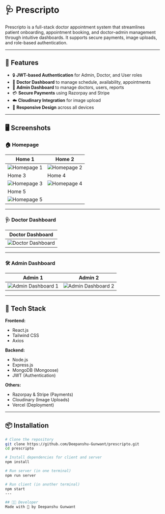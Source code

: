 # 🩺 Prescripto

Prescripto is a full-stack doctor appointment system that streamlines patient onboarding, appointment booking, and doctor–admin management through intuitive dashboards. It supports secure payments, image uploads, and role-based authentication.

---

## 🧠 Features

- 🔒 **JWT-based Authentication** for Admin, Doctor, and User roles  
- 📅 **Doctor Dashboard** to manage schedule, availability, appointments  
- 🧾 **Admin Dashboard** to manage doctors, users, reports  
- 💳 **Secure Payments** using Razorpay and Stripe  
- ☁️ **Cloudinary Integration** for image upload  
- 📱 **Responsive Design** across all devices  

---

## 🖥️ Screenshots

### 🏠 Homepage
| Home 1 | Home 2 |
|--------|--------|
| ![Homepage 1](./homepage_1.png) | ![Homepage 2](./homepage_2.png) |
| Home 3 | Home 4 |
| ![Homepage 3](./homepage_3.png) | ![Homepage 4](./homepage_4.png) |
| Home 5 |
| ![Homepage 5](./homepage_5.png) |

---

### 🩺 Doctor Dashboard
| Doctor Dashboard |
|------------------|
| ![Doctor Dashboard](./doctor-dashboard.png) |

---

### 🛠️ Admin Dashboard
| Admin 1 | Admin 2 |
|---------|---------|
| ![Admin Dashboard 1](./admin-dashboard_1.png) | ![Admin Dashboard 2](./admin-dashboard_2.png) |

---

## 🚀 Tech Stack

**Frontend:**
- React.js
- Tailwind CSS
- Axios

**Backend:**
- Node.js
- Express.js
- MongoDB (Mongoose)
- JWT (Authentication)

**Others:**
- Razorpay & Stripe (Payments)
- Cloudinary (Image Uploads)
- Vercel (Deployment)

---

## 📦 Installation

```bash
# Clone the repository
git clone https://github.com/Deepanshu-Gunwant/prescripto.git
cd prescripto

# Install dependencies for client and server
npm install

# Run server (in one terminal)
npm run server

# Run client (in another terminal)
npm start
---

## 👨‍💻 Developer  
Made with 💙 by Deepanshu Gunwant
